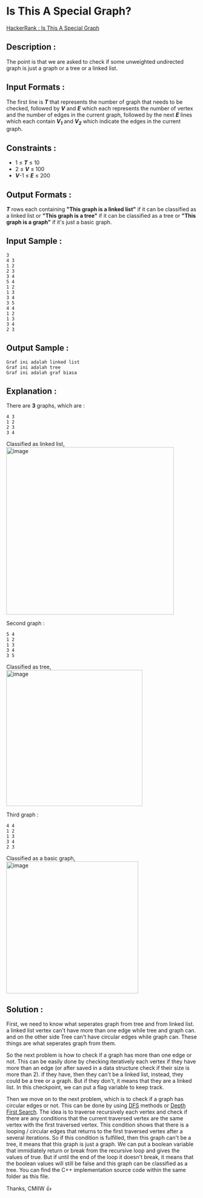 # Is This A Special Graph?

[HackerRank : Is This A Special Graph](https://www.hackerrank.com/contests/alpro-its-sd-m4-e-2022/challenges/is-this-a-special-graph)

## Description :
The point is that we are asked to check if some unweighted undirected graph is just a graph or a tree or a linked list.

## Input Formats :
The first line is ***T*** that represents the number of graph that needs to be checked, followed by ***V*** and ***E*** which each represents the number of vertex and the number of edges in the current graph, followed by the next ***E*** lines which each contain ***V<sub>1</sub>*** and ***V<sub>2</sub>*** which indicate the edges in the current graph.

## Constraints :
- 1 &le; ***T*** &le; 10
- 2 &le; ***V*** &le; 100
- ***V***-1 &le; ***E*** &le; 200

## Output Formats :
***T*** rows each containing **"This graph is a linked list"** if it can be classified as a linked list or **"This graph is a tree"** if it can be classified as a tree or **"This graph is a graph"** if it's just a basic graph.

## Input Sample :
```
3
4 3
1 2
2 3
3 4
5 4
1 2
1 3
3 4
3 5
4 4
1 2
1 3
3 4
2 3
```  
## Output Sample :
```
Graf ini adalah linked list
Graf ini adalah tree
Graf ini adalah graf biasa
```  
## Explanation :
There are **3** graphs, which are :
```
4 3
1 2
2 3
3 4
```  
Classified as linked list,  
<img width="442" alt="image" src="https://user-images.githubusercontent.com/105977864/209460991-10bacc8a-1185-43bc-b136-5e9ad1087166.png">  
  
Second graph :
```
5 4
1 2
1 3
3 4
3 5
```  
Classified as tree,  
<img width="359" alt="image" src="https://user-images.githubusercontent.com/105977864/209461006-f982fdaa-8e90-4d46-b100-e198926dc1c9.png">  
  
Third graph :
```
4 4
1 2
1 3
3 4
2 3
```  
Classified as a basic graph,  
<img width="348" alt="image" src="https://user-images.githubusercontent.com/105977864/209461031-19057ca1-48c2-49c3-b133-903c331a098d.png">  
  
## Solution :
First, we need to know what seperates graph from tree and from linked list. a linked list vertex can't have more than one edge while tree and graph can. and on the other side Tree can't have circular edges while graph can. These things are what seperates graph from them.  
  
So the next problem is how to check if a graph has more than one edge or not. This can be easily done by checking iteratively each vertex if they have more than an edge (or after saved in a data structure check if their size is more than 2). if they have, then they can't be a linked list, instead, they could be a tree or a graph. But if they don't, it means that they are a linked list. In this checkpoint, we can put a flag variable to keep track.  
  
Then we move on to the next problem, which is to check if a graph has circular edges or not. This can be done by using [DFS](https://www.geeksforgeeks.org/depth-first-search-or-dfs-for-a-graph/) methods or [Depth First Search](https://www.geeksforgeeks.org/depth-first-search-or-dfs-for-a-graph/). The idea is to traverse recursively each vertex and check if there are any conditions that the current traversed vertex are the same vertex with the first traversed vertex. This condition shows that there is a looping / circular edges that returns to the first traversed vertex after a several iterations. So if this condition is fulfilled, then this graph can't be a tree, it means that this graph is just a graph. We can put a boolean variable that immidiately return or break from the recursive loop and gives the values of true. But if until the end of the loop it doesn't break, it means that the boolean values will still be false and this graph can be classified as a tree. You can find the C++ implementation source code within the same folder as this file. 
  
Thanks, CMIIW :thumbsup: